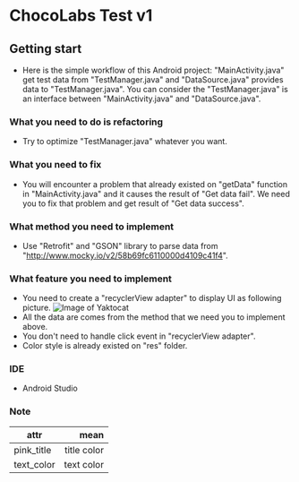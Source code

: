 # ChocoLabs Test v1

## Getting start
- Here is the simple workflow of this Android project: "MainActivity.java" get test data from "TestManager.java" and "DataSource.java" provides data to "TestManager.java". You can consider the "TestManager.java" is an interface between "MainActivity.java" and "DataSource.java".

### What you need to do is refactoring
- Try to optimize "TestManager.java" whatever you want.

### What you need to fix
- You will encounter a problem that already existed on "getData" function in "MainActivity.java" and it causes the result of "Get data fail". We need you to fix that problem and get result of "Get data success".

### What method you need to implement
- Use "Retrofit" and "GSON" library to parse data from "http://www.mocky.io/v2/58b69fc6110000d4109c41f4". 

### What feature you need to implement
- You need to create a "recyclerView adapter" to display UI as following picture.
![Image of Yaktocat](http://i.imgur.com/YVXFTD7.png)
- All the data are comes from the method that we need you to implement above.
- You don't need to handle click event in "recyclerView adapter".
- Color style is already existed on "res" folder.

### IDE
- Android Studio


### Note

| attr        |   mean      |
|----------   |------:      |
| pink_title  | title color |
| text_color  |  text color |



